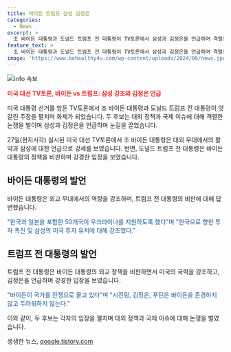 ```yaml
---
title: 바이든 트럼프 삼성 김정은
categories:
  - News
excerpt: >
  조 바이든 대통령과 도널드 트럼프 전 대통령이 TV토론에서 삼성과 김정은을 언급하며 격렬한 공방을 벌였다. 바이든 대통령은 한국을 언급하며 외교적 성과를 강조했고, 트럼프 전 대통령은 바이든 대통령의 정책을 비판하며 국제 정세를 우려했다. 두 후보는 김정은 위원장을 언급했지만 북한 문제에 대해서는 특별히 다루지는 않았다.
feature_text: >
  조 바이든 대통령과 도널드 트럼프 전 대통령이 TV토론에서 삼성과 김정은을 언급하며 격렬한 공방을 벌였다. 바이든 대통령은 한국을 언급하며 외교적 성과를 강조했고, 트럼프 전 대통령은 바이든 대통령의 정책을 비판하며 국제 정세를 우려했다. 두 후보는 김정은 위원장을 언급했지만 북한 문제에 대해서는 특별히 다루지는 않았다.
image: 'https://www.behealthy4u.com/wp-content/uploads/2024/06/news.jpg'
---
```


<p><img src="https://www.behealthy4u.com/wp-content/uploads/2024/06/news.jpg" alt="info 속보" /></p>

<p><b><span style="color: #ee2323;">미국 대선 TV토론, 바이든 vs 트럼프: 삼성 강조와 김정은 언급</span></b></p>

<p>미국 대통령 선거를 앞둔 TV토론에서 조 바이든 대통령과 도널드 트럼프 전 대통령이 엇갈린 주장을 펼치며 화제가 되었습니다. 두 후보는 대외 정책과 국제 이슈에 대해 격렬한 논쟁을 벌이며 삼성과 김정은을 언급하며 눈길을 끌었습니다. </p>

<p data-ke-size="size16">27일(현지시각) 실시된 미국 대선 TV토론에서 조 바이든 대통령은 대외 무대에서의 활약과 삼성에 대한 언급으로 강세를 보였습니다. 반면, 도널드 트럼프 전 대통령은 바이든 대통령의 정책을 비판하며 강경한 입장을 보였습니다.</p>

<h2 data-ke-size="size26">바이든 대통령의 발언</h2>

<p>바이든 대통령은 외교 무대에서의 역량을 강조하며, 트럼프 전 대통령의 비판에 대해 답변했습니다. </p>

<p data-ke-size="size16"><span style="color: #1a5490;">"한국과 일본을 포함한 50개국이 우크라이나를 지원하도록 했다"며 "한국으로 향한 투자 촉진 및 삼성의 미국 투자 유치에 대해 강조했다."</span></p>

<h2 data-ke-size="size26">트럼프 전 대통령의 발언</h2>

<p>트럼프 전 대통령은 바이든 대통령의 외교 정책을 비판하면서 미국의 국력을 강조하고, 김정은을 언급하며 강경한 입장을 보였습니다.</p>

<p data-ke-size="size16"><span style="color: #1a5490;">"바이든이 국가를 전쟁으로 몰고 있다"며 "시진핑, 김정은, 푸틴은 바이든을 존경하지 않고 두려워하지 않는다."</span></p>

<p>이와 같이, 두 후보는 각자의 입장을 펼치며 대외 정책과 국제 이슈에 대해 논쟁을 벌였습니다.</p>
생생한 뉴스, <a href="https://qoogle.tistory.com" rel="dofollow">qoogle.tistory.com</a>


